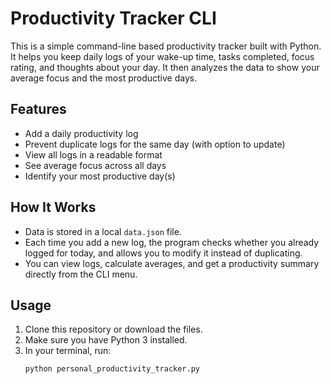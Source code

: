 # Productivity Tracker CLI

This is a simple command-line based productivity tracker built with Python. It helps you keep daily logs of your wake-up time, tasks completed, focus rating, and thoughts about your day. It then analyzes the data to show your average focus and the most productive days.

## Features
- Add a daily productivity log
- Prevent duplicate logs for the same day (with option to update)
- View all logs in a readable format
- See average focus across all days
- Identify your most productive day(s)

## How It Works

- Data is stored in a local `data.json` file.
- Each time you add a new log, the program checks whether you already logged for today, and allows you to modify it instead of duplicating.
- You can view logs, calculate averages, and get a productivity summary directly from the CLI menu.

## Usage

1. Clone this repository or download the files.
2. Make sure you have Python 3 installed.
3. In your terminal, run:
   ```bash
   python personal_productivity_tracker.py
